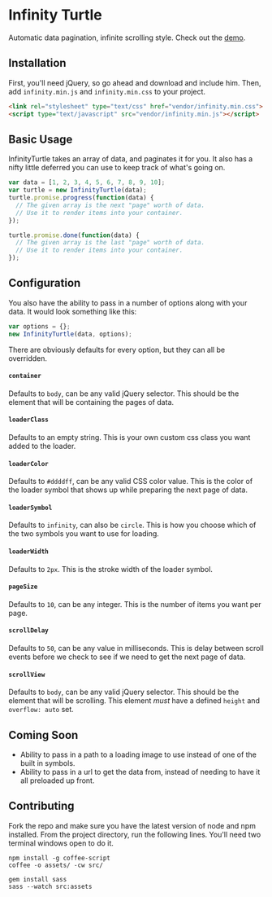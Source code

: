 # Infinity Turtle

Automatic data pagination, infinite scrolling style. Check out the [demo](http://turtleguyy.github.io/infinity-turtle/demo/).

## Installation

First, you'll need jQuery, so go ahead and download and include him. Then, add `infinity.min.js` and `infinity.min.css` to your project.

```html
<link rel="stylesheet" type="text/css" href="vendor/infinity.min.css">
<script type="text/javascript" src="vendor/infinity.min.js"></script>
```

## Basic Usage

InfinityTurtle takes an array of data, and paginates it for you. It also has a nifty little deferred you can use to keep track of what's going on.

```javascript
var data = [1, 2, 3, 4, 5, 6, 7, 8, 9, 10];
var turtle = new InfinityTurtle(data);
turtle.promise.progress(function(data) {
  // The given array is the next "page" worth of data.
  // Use it to render items into your container.
});

turtle.promise.done(function(data) {
  // The given array is the last "page" worth of data.
  // Use it to render items into your container.
});
```

## Configuration

You also have the ability to pass in a number of options along with your data. It would look something like this:

```javascript
var options = {};
new InfinityTurtle(data, options);
```

There are obviously defaults for every option, but they can all be overridden.

#### `container`

Defaults to `body`, can be any valid jQuery selector. This should be the element that will be containing the pages of data.

#### `loaderClass`

Defaults to an empty string. This is your own custom css class you want added to the loader.

#### `loaderColor`

Defaults to `#ddddff`, can be any valid CSS color value. This is the color of the loader symbol that shows up while preparing the next page of data.

#### `loaderSymbol`

Defaults to `infinity`, can also be `circle`. This is how you choose which of the two symbols you want to use for loading.

#### `loaderWidth`

Defaults to `2px`. This is the stroke width of the loader symbol.

#### `pageSize`

Defaults to `10`, can be any integer. This is the number of items you want per page.

#### `scrollDelay`

Defaults to `50`, can be any value in milliseconds. This is delay between scroll events before we check to see if we need to get the next page of data.

#### `scrollView`

Defaults to `body`, can be any valid jQuery selector. This should be the element that will be scrolling. This element *must* have a defined `height` and `overflow: auto` set.

## Coming Soon

* Ability to pass in a path to a loading image to use instead of one of the built in symbols.
* Ability to pass in a url to get the data from, instead of needing to have it all preloaded up front.

## Contributing

Fork the repo and make sure you have the latest version of node and npm installed. From the project directory, run the following lines. You'll need two terminal windows open to do it.

```
npm install -g coffee-script
coffee -o assets/ -cw src/
```

```
gem install sass
sass --watch src:assets
```
